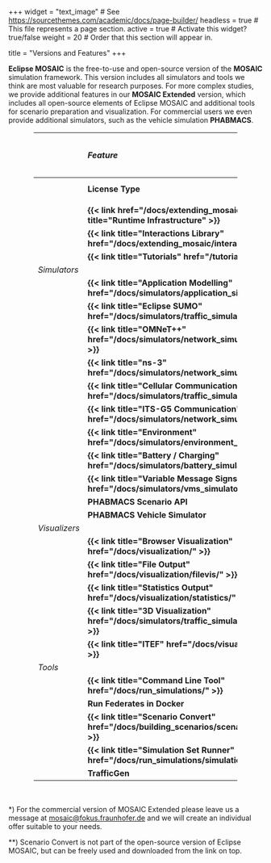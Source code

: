 +++
widget = "text_image"  # See https://sourcethemes.com/academic/docs/page-builder/
headless = true  # This file represents a page section.
active = true  # Activate this widget? true/false
weight = 20  # Order that this section will appear in.

title = "Versions and Features"
+++

<style>
table {
    width: 80%;
    margin: 1rem auto 3rem auto;
}
@media screen and (max-width: 576px) {
  table {
    width: 100%;
    margin: 0;
  }
}
table th:first-of-type {
    width: 10%;
}
table th:nth-of-type(2) {
    width: 33%;
}
table th:nth-of-type(3) {
    width: 30%;
    text-align: center;
}
table th:nth-of-type(4) {
    width: 30%;
    text-align: center;
}
</style>

**Eclipse MOSAIC** is the free-to-use and open-source version of the **MOSAIC** simulation framework. This version
includes all simulators and tools we think are most valuable for research purposes. For more complex studies, we provide additional
features in our **MOSAIC Extended** version, which includes all open-source elements of Eclipse MOSAIC and additional tools for scenario
preparation and visualization. For commercial users we even provide additional simulators, such as the vehicle simulation **PHABMACS**.

|  | *Feature*                 | {{< img src="/img/logos/mosaic/EclipseMOSAIC-Logo-RGB-positiv.svg" width="220px" >}} | {{< img src="/img/logos/mosaic/MOSAICExtended-Logo-RGB-positiv.svg" width="220px" >}} |
|:-|:--------------------------|:-------------:|:---------------:|
|  |**License Type**           | Open Source <br> EPL 2.0|Commercial*|
|  |||||| 
|  | **{{< link href="/docs/extending_mosaic/" title="Runtime Infrastructure" >}}**                   |**✓**|**✓**|
|  | **{{< link title="Interactions Library" href="/docs/extending_mosaic/interactions/" >}}**        |**✓**|**✓**|
|  | **{{< link title="Tutorials" href="/tutorials" >}}**                                             |**✓**|**✓**|
|*Simulators*||||| 
|  | **{{< link title="Application Modelling" href="/docs/simulators/application_simulator/" >}}**    |**✓**|**✓**|
|  | **{{< link title="Eclipse SUMO" href="/docs/simulators/traffic_simulator_sumo/" >}}**            |**✓**|**✓**|
|  | **{{< link title="OMNeT++" href="/docs/simulators/network_simulator_omnetpp/" >}}**              |**✓**|**✓**|
|  | **{{< link title="ns-3" href="/docs/simulators/network_simulator_ns3/" >}}**                     |**✓**|**✓**|
|  | **{{< link title="Cellular Communication" href="/docs/simulators/traffic_simulator_cell/" >}}**  |**✓**|**✓**| 
|  | **{{< link title="ITS-G5 Communication" href="/docs/simulators/network_simulator_sns/" >}}**     |**✓**|**✓**|
|  | **{{< link title="Environment" href="/docs/simulators/environment_simulator/" >}}**              |**✓**|**✓**|
|  | **{{< link title="Battery / Charging" href="/docs/simulators/battery_simulator/" >}}**           | -   |**✓**|
|  | **{{< link title="Variable Message Signs" href="/docs/simulators/vms_simulator/" >}}**           | -   |**✓**|
|  | **PHABMACS Scenario API**                                                                        |**✓**|**✓**|
|  | **PHABMACS Vehicle Simulator**                                                                   | -   |**✓**|
|*Visualizers*||||| 
|  | **{{< link title="Browser Visualization" href="/docs/visualization/" >}}**                       |**✓**|**✓**|
|  | **{{< link title="File Output" href="/docs/visualization/filevis/" >}}**                         |**✓**|**✓**|
|  | **{{< link title="Statistics Output" href="/docs/visualization/statistics/" >}}**                | -   |**✓**|
|  | **{{< link title="3D Visualization" href="/docs/simulators/traffic_simulator_phabmacs/" >}}**    | -   |**✓**|
|  | **{{< link title="ITEF" href="/docs/visualization/itef/" >}}**                                   | -   |**✓**|
|*Tools* |||||| 
|  | **{{< link title="Command Line Tool" href="/docs/run_simulations/" >}}**                         |**✓**|**✓**|
|  | **Run Federates in Docker**                                                                      |**✓**|**✓**|
|  | **{{< link title="Scenario Convert" href="/docs/building_scenarios/scenario_convert/" >}}**      |(✓)**|**✓**|
|  | **{{< link title="Simulation Set Runner" href="/docs/run_simulations/simulation_set/" >}}**      | -   |**✓**|
|  | **TrafficGen**                                                                                   | -   |**✓**|

*) For the commercial version of MOSAIC Extended please leave us a message at mosaic@fokus.fraunhofer.de and we will 
create an individual offer suitable to your needs.

**) Scenario Convert is not part of the open-source version of Eclipse MOSAIC, but can be freely used and downloaded 
    from the link on top.